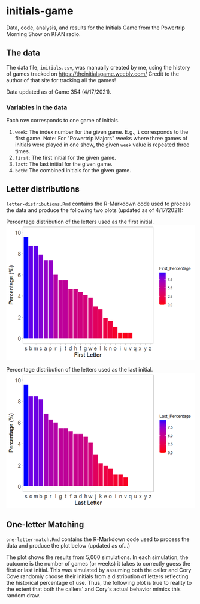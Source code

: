 # initials-game
Data, code, analysis, and results for the Initials Game from the Powertrip Morning Show on KFAN radio.

## The data
The data file, `initials.csv`, was manually created by me, using the history of games tracked on https://theinitialsgame.weebly.com/ Credit to the author of that site for tracking all the games!

Data updated as of Game 354 (4/17/2021).

### Variables in the data
Each row corresponds to one game of initials.
1. `week`: The index number for the given game. E.g., `1` corresponds to the first game. Note: For "Powertrip Majors" weeks where three games of initials were played in one show, the given `week` value is repeated three times.
2. `first`: The first initial for the given game.
3. `last`: The last initial for the given game.
4. `both`: The combined initials for the given game.


## Letter distributions
`letter-distributions.Rmd` contains the R-Markdown code used to process the data and produce the following two plots (updated as of 4/17/2021):

Percentage distribution of the letters used as the first initial.
![alt text](https://github.com/brown-jm/initials-game/blob/main/plots/first-letter-percentage.png?raw=true)



Percentage distribution of the letters used as the last initial.
![alt text](https://github.com/brown-jm/initials-game/blob/main/plots/last-letter-percentage.png?raw=true)

## One-letter Matching
`one-letter-match.Rmd` contains the R-Markdown code used to process the data and produce the plot below (updated as of...)

The plot shows the results from 5,000 simulations. In each simulation, the outcome is the number of games (or weeks) it takes to correctly guess the first or last initial. This was simulated by assuming both the caller and Cory Cove randomly choose their initials from a distribution of letters reflecting the historical percentage of use. Thus, the following plot is true to reality to the extent that both the callers' and Cory's actual behavior mimics this random draw.

